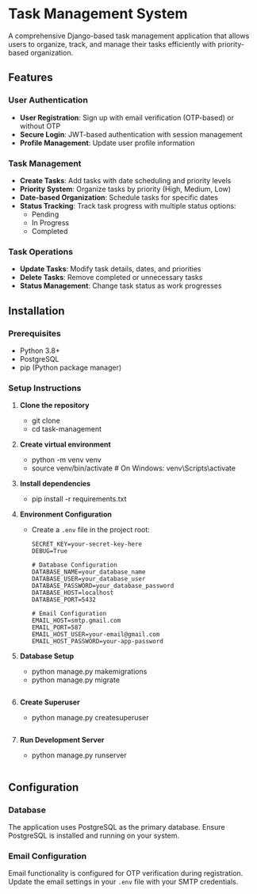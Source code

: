 
# Task Management System

A comprehensive Django-based task management application that allows users to organize, track, and manage their tasks efficiently with priority-based organization.

## Features

### User Authentication
- **User Registration**: Sign up with email verification (OTP-based) or without OTP
- **Secure Login**: JWT-based authentication with session management
- **Profile Management**: Update user profile information

### Task Management
- **Create Tasks**: Add tasks with date scheduling and priority levels
- **Priority System**: Organize tasks by priority (High, Medium, Low)
- **Date-based Organization**: Schedule tasks for specific dates
- **Status Tracking**: Track task progress with multiple status options:
  - Pending
  - In Progress
  - Completed



### Task Operations
- **Update Tasks**: Modify task details, dates, and priorities
- **Delete Tasks**: Remove completed or unnecessary tasks
- **Status Management**: Change task status as work progresses




## Installation

### Prerequisites
- Python 3.8+
- PostgreSQL
- pip (Python package manager)

### Setup Instructions

1. **Clone the repository**
   - git clone <repository-url>
   - cd task-management
   

2. **Create virtual environment**
   - python -m venv venv
   - source venv/bin/activate  # On Windows: venv\Scripts\activate

3. **Install dependencies**
   - pip install -r requirements.txt

4. **Environment Configuration**
   - Create a `.env` file in the project root:
      ```env
      SECRET_KEY=your-secret-key-here
      DEBUG=True
      
      # Database Configuration
      DATABASE_NAME=your_database_name
      DATABASE_USER=your_database_user
      DATABASE_PASSWORD=your_database_password
      DATABASE_HOST=localhost
      DATABASE_PORT=5432
      
      # Email Configuration
      EMAIL_HOST=smtp.gmail.com
      EMAIL_PORT=587
      EMAIL_HOST_USER=your-email@gmail.com
      EMAIL_HOST_PASSWORD=your-app-password
      ```

5. **Database Setup**
   - python manage.py makemigrations
   - python manage.py migrate
    ```

6. **Create Superuser**
   - python manage.py createsuperuser
    ```

7. **Run Development Server**
   - python manage.py runserver
    ```

## Configuration

### Database
The application uses PostgreSQL as the primary database. Ensure PostgreSQL is installed and running on your system.

### Email Configuration
Email functionality is configured for OTP verification during registration. Update the email settings in your `.env` file with your SMTP credentials.
